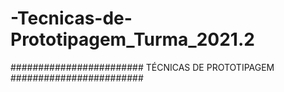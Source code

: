 # -Tecnicas-de-Prototipagem_Turma_2021.2
######################## TÉCNICAS DE PROTOTIPAGEM ########################
